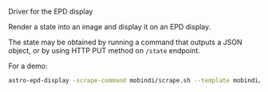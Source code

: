 Driver for the EPD display

Render a state into an image and display it on an EPD display.

The state may be obtained by running a command that outputs a JSON object, or by using HTTP PUT method on `/state` endpoint.

For a demo:

```bash
astro-epd-display -scrape-command mobindi/scrape.sh --template mobindi/template.yaml
```
